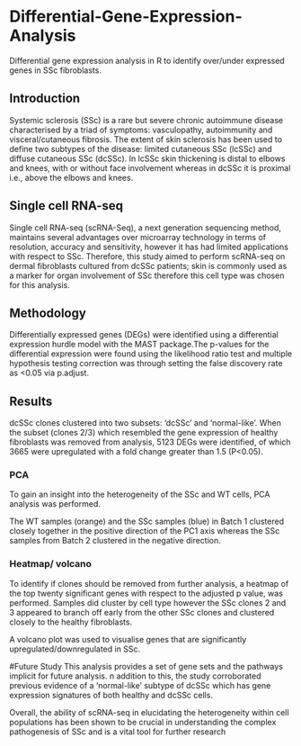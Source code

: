 # Differential-Gene-Expression-Analysis
Differential gene expression analysis in R to identify over/under expressed genes in SSc fibroblasts.


## Introduction
Systemic sclerosis (SSc) is a rare but severe chronic autoimmune disease characterised by a 
triad of symptoms: vasculopathy, autoimmunity and visceral/cutaneous fibrosis. The extent of 
skin sclerosis has been used to define two subtypes of the disease: limited cutaneous SSc 
(lcSSc) and diffuse cutaneous SSc (dcSSc). In lcSSc skin thickening is distal to elbows and 
knees, with or without face involvement whereas in dcSSc it is proximal i.e., above the elbows 
and knees.

## Single cell RNA-seq
Single cell RNA-seq (scRNA-Seq), a next generation sequencing method, maintains several 
advantages over microarray technology in terms of resolution, accuracy and sensitivity, 
however it has had limited applications with respect to SSc. Therefore, this study aimed
to perform scRNA-seq on dermal fibroblasts cultured from dcSSc patients; skin is commonly 
used as a marker for organ involvement of SSc therefore this cell type was chosen for this 
analysis.

## Methodology
Differentially expressed genes (DEGs) were identified using a differential expression hurdle 
model with the MAST package.The 
p-values for the differential expression were found using the likelihood ratio test and multiple 
hypothesis testing correction was through setting the false discovery rate as <0.05 via 
p.adjust. 


## Results 
dcSSc clones clustered into two subsets: ‘dcSSc’ and ‘normal-like’. When the subset (clones 2/3)
which resembled the gene expression of healthy fibroblasts was removed from analysis, 5123
DEGs were identified, of which 3665 were upregulated with a fold change greater than 1.5
(P<0.05). 

### PCA 
To gain an insight into the heterogeneity of the SSc and WT cells, PCA analysis was 
performed. 

The WT samples (orange) and the SSc 
samples (blue) in Batch 1 clustered closely together in the positive direction of the PC1 axis 
whereas the SSc samples from Batch 2 clustered in the negative direction.

### Heatmap/ volcano 
To identify if clones should be removed from further analysis,  a heatmap of the top twenty significant genes with respect to the adjusted p value, 
was performed. Samples did cluster by cell type however the SSc clones 2 and 3 appeared to 
branch off early from the other SSc clones and clustered closely to the healthy fibroblasts.

A volcano plot was used to visualise genes that are significantly upregulated/downregulated in SSc.

#Future Study
This analysis provides a set of gene sets and the pathways implicit for future analysis. n addition to this, the 
study corroborated previous evidence of a ‘normal-like’ subtype of dcSSc which has gene 
expression signatures of both healthy and dcSSc cells. 

Overall, the ability of scRNA-seq in elucidating the heterogeneity within cell populations has been shown to be 
crucial in understanding the complex pathogenesis of SSc and is a vital tool for further 
research


